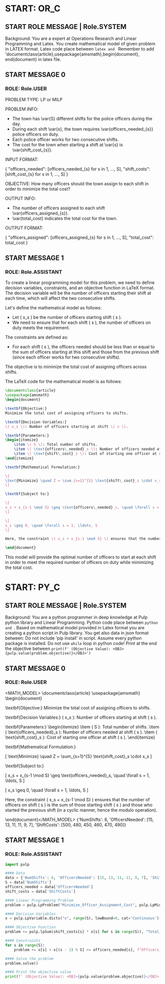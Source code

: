 # START: OR_C 
## START ROLE MESSAGE | Role.SYSTEM 
Background: You are a expert at Operations Research and Linear Programming and Latex. You create mathematical model of given problem in LATEX format. Latex code place between ```latex and ``` Remember to add 'documentclass{article},usepackage{amsmath},begin{document}, end{document} in latex file. 
## START MESSAGE 0 
### ROLE: Role.USER
<DESCRIPTION>
PROBLEM TYPE: LP or MILP

PROBLEM INFO:

- The town has \var{S} different shifts for the police officers during the day.
- During each shift \var{s}, the town requires \var{officers_needed_{s}} police officers on duty.
- Each police officer works for two consecutive shifts.
- The cost for the town when starting a shift at \var{s} is \var{shift_cost_{s}}.

INPUT FORMAT: 

{
    "officers_needed": [officers_needed_{s} for s in 1, ..., S],
    "shift_costs": [shift_cost_{s} for s in 1, ..., S]
}

OBJECTIVE: How many officers should the town assign to each shift in order to minimize the total cost?

OUTPUT INFO:

- The number of officers assigned to each shift \var{officers_assigned_{s}}.
- \var{total_cost} indicates the total cost for the town.

OUTPUT FORMAT:

{
    "officers_assigned": [officers_assigned_{s} for s in 1, ..., S],
    "total_cost": total_cost
}
</DESCRIPTION>


## START MESSAGE 1 
### ROLE: Role.ASSISTANT
To create a linear programming model for this problem, we need to define decision variables, constraints, and an objective function in LaTeX format. The decision variable will be the number of officers starting their shift at each time, which will affect the two consecutive shifts.

Let's define the mathematical model as follows:

- Let \( x_s \) be the number of officers starting shift \( s \).
- We need to ensure that for each shift \( s \), the number of officers on duty meets the requirement.

The constraints are defined as:

- For each shift \( s \), the officers needed should be less than or equal to the sum of officers starting at this shift and those from the previous shift (since each officer works for two consecutive shifts).

The objective is to minimize the total cost of assigning officers across shifts.

The LaTeX code for the mathematical model is as follows:

```latex
\documentclass{article}
\usepackage{amsmath}
\begin{document}

\textbf{Objective:}
Minimize the total cost of assigning officers to shifts.

\textbf{Decision Variables:}
\( x_s \): Number of officers starting at shift \( s \).

\textbf{Parameters:}
\begin{itemize}
    \item \( S \): Total number of shifts.
    \item \( \text{officers\_needed}_s \): Number of officers needed at shift \( s \).
    \item \( \text{shift\_cost}_s \): Cost of starting one officer at shift \( s \).
\end{itemize}

\textbf{Mathematical Formulation:}

\[
\text{Minimize} \quad Z = \sum_{s=1}^{S} \text{shift\_cost}_s \cdot x_s
\]

\textbf{Subject to:}

\[
x_s + x_{s-1 \mod S} \geq \text{officers\_needed}_s, \quad \forall s = 1, \ldots, S
\]

\[
x_s \geq 0, \quad \forall s = 1, \ldots, S
\]

Here, the constraint \( x_s + x_{s-1 \mod S} \) ensures that the number of officers on shift \( s \) is the sum of those starting shift \( s \) and those who started the previous shift (in a cyclic manner, hence the modulo operation).

\end{document}
```

This model will provide the optimal number of officers to start at each shift in order to meet the required number of officers on duty while minimizing the total cost.

# START: PY_C 
## START ROLE MESSAGE | Role.SYSTEM 
Background: You are a python programmer in deep knowledge at Pulp python library and Linear Programming. Python code place between ```python and ```. Based on mathematical model provided in Latex format you are creating a python script in Pulp library. You get also data in json format between: <DATA></DATA> Do not include 'pip install' in script. Assume every python package is installed. Do not use `while` loop in python code! Print at the end the objective between <OBJ></OBJ> `print(f' (Objective Value): <OBJ>{pulp.value(problem.objective)}</OBJ>')` 
## START MESSAGE 0 
### ROLE: Role.USER
<MATH_MODEL>
\documentclass{article}
\usepackage{amsmath}
\begin{document}

\textbf{Objective:}
Minimize the total cost of assigning officers to shifts.

\textbf{Decision Variables:}
\( x_s \): Number of officers starting at shift \( s \).

\textbf{Parameters:}
\begin{itemize}
    \item \( S \): Total number of shifts.
    \item \( \text{officers\_needed}_s \): Number of officers needed at shift \( s \).
    \item \( \text{shift\_cost}_s \): Cost of starting one officer at shift \( s \).
\end{itemize}

\textbf{Mathematical Formulation:}

\[
\text{Minimize} \quad Z = \sum_{s=1}^{S} \text{shift\_cost}_s \cdot x_s
\]

\textbf{Subject to:}

\[
x_s + x_{s-1 \mod S} \geq \text{officers\_needed}_s, \quad \forall s = 1, \ldots, S
\]

\[
x_s \geq 0, \quad \forall s = 1, \ldots, S
\]

Here, the constraint \( x_s + x_{s-1 \mod S} \) ensures that the number of officers on shift \( s \) is the sum of those starting shift \( s \) and those who started the previous shift (in a cyclic manner, hence the modulo operation).

\end{document}</MATH_MODEL>
<DATA>
{'NumShifts': 6, 'OfficersNeeded': [15, 13, 11, 11, 9, 7], 'ShiftCosts': [500, 480, 450, 460, 470, 490]}</DATA>


## START MESSAGE 1 
### ROLE: Role.ASSISTANT
```python
import pulp

#### Data
data = {'NumShifts': 6, 'OfficersNeeded': [15, 13, 11, 11, 9, 7], 'ShiftCosts': [500, 480, 450, 460, 470, 490]}
S = data['NumShifts']
officers_needed = data['OfficersNeeded']
shift_costs = data['ShiftCosts']

#### Linear Programming Problem
problem = pulp.LpProblem("Minimize_Officer_Assignment_Cost", pulp.LpMinimize)

#### Decision Variables
x = pulp.LpVariable.dicts("x", range(S), lowBound=0, cat='Continuous')

#### Objective Function
problem += pulp.lpSum(shift_costs[s] * x[s] for s in range(S)), "Total_Cost"

#### Constraints
for s in range(S):
    problem += x[s] + x[(s - 1) % S] >= officers_needed[s], f"Officers_Needed_{s+1}"

#### Solve the problem
problem.solve()

#### Print the objective value
print(f' (Objective Value): <OBJ>{pulp.value(problem.objective)}</OBJ>')
```

